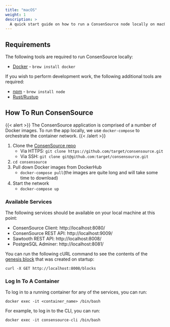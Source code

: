 ```yaml
---
title: "macOS"
weight: 1
description: >
  A quick start guide on how to run a ConsenSource node locally on macOS for development purposes.
---
```


## Requirements

The following tools are required to run ConsenSource locally:

- [Docker](https://docs.docker.com/get-started/) - `brew install docker`

If you wish to perform development work, the following additional tools are required:

- [npm](https://docs.npmjs.com/about-npm/) - `brew install node`
- [Rust/Rustup](https://www.rust-lang.org/tools/install)


## How To Run ConsenSource

{{< alert >}}
The ConsenSource application is comprised of a number of Docker images. To run the app locally, we use `docker-compose` to orchestrate the container network.
{{< /alert >}}

1. Clone the [ConsenSource repo](https://github.com/target/consensource)
   - Via HTTPS: `git clone https://github.com/target/consensource.git`
   - Via SSH: `git clone git@github.com:target/consensource.git`
2. `cd consensource`
3. Pull down Docker images from DockerHub
   - `docker-compose pull`(the images are quite long and will take some time to download)
4. Start the network
   - `docker-compose up`

### Available Services

The following services should be available on your local machine at this point:

- ConsenSource Client: http://localhost:8080/
- ConsenSource REST API: http://localhost:9009/
- Sawtooth REST API: http://localhost:8008/
- PostgreSQL Adminer: http://localhost:8081/

You can run the following cURL command to see the contents of the [genesis block](/docs/terminology) that was created on startup:
```
curl -X GET http://localhost:8008/blocks
```

### Log In To A Container

To log in to a running container for any of the services, you can run:
```
docker exec -it <container_name> /bin/bash
```

For example, to log in to the CLI, you can run:
```
docker exec -it consensource-cli /bin/bash
```
